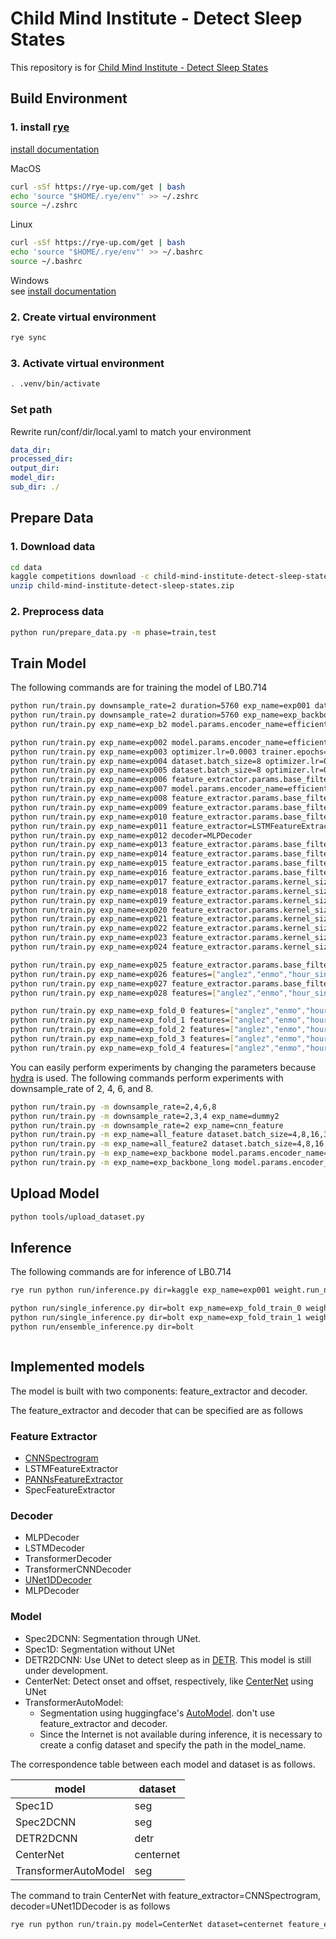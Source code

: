 # Child Mind Institute - Detect Sleep States

This repository is for [Child Mind Institute - Detect Sleep States](https://www.kaggle.com/competitions/child-mind-institute-detect-sleep-states/overview)

## Build Environment
### 1. install [rye](https://github.com/mitsuhiko/rye)

[install documentation](https://rye-up.com/guide/installation/#installing-rye)

MacOS
```zsh
curl -sSf https://rye-up.com/get | bash
echo 'source "$HOME/.rye/env"' >> ~/.zshrc
source ~/.zshrc
```

Linux
```bash
curl -sSf https://rye-up.com/get | bash
echo 'source "$HOME/.rye/env"' >> ~/.bashrc
source ~/.bashrc
```

Windows  
see [install documentation](https://rye-up.com/guide/installation/)

### 2. Create virtual environment

```bash
rye sync
```

### 3. Activate virtual environment

```bash
. .venv/bin/activate
```

### Set path
Rewrite run/conf/dir/local.yaml to match your environment

```yaml
data_dir: 
processed_dir: 
output_dir: 
model_dir: 
sub_dir: ./
```

## Prepare Data

### 1. Download data

```bash
cd data
kaggle competitions download -c child-mind-institute-detect-sleep-states
unzip child-mind-institute-detect-sleep-states.zip
```

### 2. Preprocess data

```bash
python run/prepare_data.py -m phase=train,test
```

## Train Model
The following commands are for training the model of LB0.714
```bash
python run/train.py downsample_rate=2 duration=5760 exp_name=exp001 dataset.batch_size=32
python run/train.py downsample_rate=2 duration=5760 exp_name=exp_backbone dataset.batch_size=32 model.params.encoder_name=efficientnet-b2,efficientnet-b3,efficientnet-b4,efficientnet-b5,efficientnet-b6,efficientnet-b7
python run/train.py exp_name=exp_b2 model.params.encoder_name=efficientnet-b2 optimizer.lr=0.0001 trainer.epochs=100

python run/train.py exp_name=exp002 model.params.encoder_name=efficientnet-b2 optimizer.lr=0.0003 trainer.epochs=100
python run/train.py exp_name=exp003 optimizer.lr=0.0003 trainer.epochs=100
python run/train.py exp_name=exp004 dataset.batch_size=8 optimizer.lr=0.0005 trainer.epochs=100
python run/train.py exp_name=exp005 dataset.batch_size=8 optimizer.lr=0.0005 trainer.epochs=100 feature_extractor.params.base_filters=128
python run/train.py exp_name=exp006 feature_extractor.params.base_filters=128
python run/train.py exp_name=exp007 model.params.encoder_name=efficientnet-b2 feature_extractor.params.base_filters=128
python run/train.py exp_name=exp008 feature_extractor.params.base_filters=128 feature_extractor.params.kernel_sizes=[64,32,16,2]
python run/train.py exp_name=exp009 feature_extractor.params.base_filters=128 feature_extractor.params.kernel_sizes=[128,64,32,2]
python run/train.py exp_name=exp010 feature_extractor.params.base_filters=128 feature_extractor.params.kernel_sizes=[128,64,2]
python run/train.py exp_name=exp011 feature_extractor=LSTMFeatureExtractor
python run/train.py exp_name=exp012 decoder=MLPDecoder
python run/train.py exp_name=exp013 feature_extractor.params.base_filters=128 features=["anglez","enmo","hour_sin","hour_cos"]
python run/train.py exp_name=exp014 feature_extractor.params.base_filters=128 features=["anglez","enmo","hour_sin","hour_cos","anglez_sin","anglez_cos"]
python run/train.py exp_name=exp015 feature_extractor.params.base_filters=128 features=["anglez","enmo","hour_sin","hour_cos"] decoder.params.se=True
python run/train.py exp_name=exp016 feature_extractor.params.base_filters=128 features=["anglez","enmo","hour_sin","hour_cos","anglez_sin","anglez_cos"] decoder.params.se=True
python run/train.py exp_name=exp017 feature_extractor.params.kernel_sizes=[128,64,32] feature_extractor.params.base_filters=128 features=["anglez","enmo","hour_sin","hour_cos","anglez_sin","anglez_cos"]
python run/train.py exp_name=exp018 feature_extractor.params.kernel_sizes=[128,64,32,16,8] feature_extractor.params.base_filters=128 features=["anglez","enmo","hour_sin","hour_cos","anglez_sin","anglez_cos"]
python run/train.py exp_name=exp019 feature_extractor.params.kernel_sizes=[128,64,32,16,8,4] feature_extractor.params.base_filters=128 features=["anglez","enmo","hour_sin","hour_cos","anglez_sin","anglez_cos"]
python run/train.py exp_name=exp020 feature_extractor.params.kernel_sizes=[128,64,2] feature_extractor.params.base_filters=128 features=["anglez","enmo","hour_sin","hour_cos","anglez_sin","anglez_cos"]
python run/train.py exp_name=exp021 feature_extractor.params.kernel_sizes=[128,64,32] feature_extractor.params.base_filters=128 features=["anglez","enmo","hour_sin","hour_cos","anglez_sin","anglez_cos"] dataset.batch_size=64
python run/train.py exp_name=exp022 feature_extractor.params.kernel_sizes=[128,64,32] feature_extractor.params.base_filters=128 features=["anglez","enmo","hour_sin","hour_cos","anglez_sin","anglez_cos"] decoder.params.dropout=0.1
python run/train.py exp_name=exp023 feature_extractor.params.kernel_sizes=[128,64,32] feature_extractor.params.base_filters=256 features=["anglez","enmo","hour_sin","hour_cos","anglez_sin","anglez_cos"]
python run/train.py exp_name=exp024 feature_extractor.params.kernel_sizes=[128,64,32] feature_extractor.params.base_filters=256 features=["anglez","enmo","hour_sin","hour_cos","anglez_sin","anglez_cos"] decoder.params.dropout=0.1

python run/train.py exp_name=exp025 feature_extractor.params.base_filters=128 features=["anglez","enmo","hour_sin","hour_cos","anglez_sin","anglez_cos"] pp.score_th=0.005 pp.distance=40
python run/train.py exp_name=exp026 features=["anglez","enmo","hour_sin","hour_cos"] pp.score_th=0.005 pp.distance=40
python run/train.py exp_name=exp027 feature_extractor.params.base_filters=128 features=["anglez","enmo","hour_sin","hour_cos","anglez_sin","anglez_cos"] pp.score_th=0.005 pp.distance=300
python run/train.py exp_name=exp028 features=["anglez","enmo","hour_sin","hour_cos"] pp.score_th=0.005 pp.distance=300

python run/train.py exp_name=exp_fold_0 features=["anglez","enmo","hour_sin","hour_cos"] split=fold_0
python run/train.py exp_name=exp_fold_1 features=["anglez","enmo","hour_sin","hour_cos"] split=fold_1
python run/train.py exp_name=exp_fold_2 features=["anglez","enmo","hour_sin","hour_cos"] split=fold_2
python run/train.py exp_name=exp_fold_3 features=["anglez","enmo","hour_sin","hour_cos"] split=fold_3
python run/train.py exp_name=exp_fold_4 features=["anglez","enmo","hour_sin","hour_cos"] split=fold_4

```

You can easily perform experiments by changing the parameters because [hydra](https://hydra.cc/docs/intro/) is used.
The following commands perform experiments with downsample_rate of 2, 4, 6, and 8.

```bash
python run/train.py -m downsample_rate=2,4,6,8
python run/train.py -m downsample_rate=2,3,4 exp_name=dummy2
python run/train.py -m downsample_rate=2 exp_name=cnn_feature
python run/train.py -m exp_name=all_feature dataset.batch_size=4,8,16,32 optimizer.lr=0.0001,0.001,0.0005,0.00005 
python run/train.py -m exp_name=all_feature2 dataset.batch_size=4,8,16,32 optimizer.lr=0.0001,0.001,0.0005,0.00005 scheduler.num_warmup_steps=0.1 
python run/train.py -m exp_name=exp_backbone model.params.encoder_name=efficientnet-b2,efficientnet-b3,efficientnet-b4,efficientnet-b5,efficientnet-b6,efficientnet-b7 trainer.epochs=100
python run/train.py -m exp_name=exp_backbone_long model.params.encoder_name=resnet34,efficientnet-b2,efficientnet-b3,efficientnet-b4,efficientnet-b5,efficientnet-b6,efficientnet-b7 trainer.epochs=100


```

## Upload Model
```bash
python tools/upload_dataset.py
```

## Inference
The following commands are for inference of LB0.714 
```bash
rye run python run/inference.py dir=kaggle exp_name=exp001 weight.run_name=single downsample_rate=2 duration=5760 model.params.encoder_weights=null pp.score_th=0.005 pp.distance=40 phase=test

python run/single_inference.py dir=bolt exp_name=exp_fold_train_0 weight.run_name=single model.params.encoder_weights=null phase=test
python run/single_inference.py dir=bolt exp_name=exp_fold_train_1 weight.run_name=single model.params.encoder_weights=null phase=test
python run/ensemble_inference.py dir=bolt



```

## Implemented models

The model is built with two components: feature_extractor and decoder.

The feature_extractor and decoder that can be specified are as follows

### Feature Extractor

- [CNNSpectrogram](https://github.com/analokmaus/kaggle-g2net-public/tree/main/models1d_pytorch)
- LSTMFeatureExtractor
- [PANNsFeatureExtractor](https://arxiv.org/abs/1912.10211)
- SpecFeatureExtractor

### Decoder

- MLPDecoder
- LSTMDecoder
- TransformerDecoder
- TransformerCNNDecoder
- [UNet1DDecoder](https://github.com/bamps53/kaggle-dfl-3rd-place-solution/blob/master/models/cnn_3d.py)
- MLPDecoder

### Model

- Spec2DCNN: Segmentation through UNet.
- Spec1D: Segmentation without UNet
- DETR2DCNN: Use UNet to detect sleep as in [DETR](https://arxiv.org/abs/2005.12872). This model is still under development.
- CenterNet: Detect onset and offset, respectively, like [CenterNet](https://arxiv.org/abs/1904.07850) using UNet
- TransformerAutoModel: 
  - Segmentation using huggingface's [AutoModel](https://huggingface.co/transformers/v3.0.2/model_doc/auto.html). don't use feature_extractor and decoder.
  -  Since the Internet is not available during inference, it is necessary to create a config dataset and specify the path in the model_name.

The correspondence table between each model and dataset is as follows.

| model     | dataset   | 
| --------- | --------- | 
| Spec1D    | seg       | 
| Spec2DCNN | seg       | 
| DETR2DCNN | detr      | 
| CenterNet | centernet | 
| TransformerAutoModel | seg |

The command to train CenterNet with feature_extractor=CNNSpectrogram, decoder=UNet1DDecoder is as follows

```bash
rye run python run/train.py model=CenterNet dataset=centernet feature_extractor=CNNSpectrogram decoder=UNet1DDecoder
```
